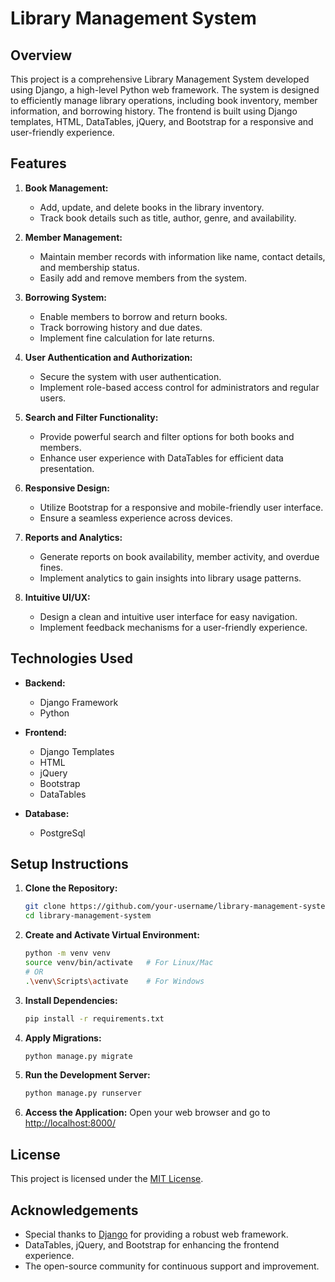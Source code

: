 # Library Management System 

## Overview

This project is a comprehensive Library Management System developed using Django, a high-level Python web framework. The system is designed to efficiently manage library operations, including book inventory, member information, and borrowing history. The frontend is built using Django templates, HTML, DataTables, jQuery, and Bootstrap for a responsive and user-friendly experience.

## Features

1. **Book Management:**
   - Add, update, and delete books in the library inventory.
   - Track book details such as title, author, genre, and availability.

2. **Member Management:**
   - Maintain member records with information like name, contact details, and membership status.
   - Easily add and remove members from the system.

3. **Borrowing System:**
   - Enable members to borrow and return books.
   - Track borrowing history and due dates.
   - Implement fine calculation for late returns.

4. **User Authentication and Authorization:**
   - Secure the system with user authentication.
   - Implement role-based access control for administrators and regular users.

5. **Search and Filter Functionality:**
   - Provide powerful search and filter options for both books and members.
   - Enhance user experience with DataTables for efficient data presentation.

6. **Responsive Design:**
   - Utilize Bootstrap for a responsive and mobile-friendly user interface.
   - Ensure a seamless experience across devices.

7. **Reports and Analytics:**
   - Generate reports on book availability, member activity, and overdue fines.
   - Implement analytics to gain insights into library usage patterns.

8. **Intuitive UI/UX:**
   - Design a clean and intuitive user interface for easy navigation.
   - Implement feedback mechanisms for a user-friendly experience.

## Technologies Used

- **Backend:**
  - Django Framework
  - Python

- **Frontend:**
  - Django Templates
  - HTML
  - jQuery
  - Bootstrap
  - DataTables

- **Database:**
  - PostgreSql

## Setup Instructions

1. **Clone the Repository:**
   ```bash
   git clone https://github.com/your-username/library-management-system.git
   cd library-management-system
   ```

2. **Create and Activate Virtual Environment:**
   ```bash
   python -m venv venv
   source venv/bin/activate   # For Linux/Mac
   # OR
   .\venv\Scripts\activate    # For Windows
   ```

3. **Install Dependencies:**
   ```bash
   pip install -r requirements.txt
   ```

4. **Apply Migrations:**
   ```bash
   python manage.py migrate
   ```

5. **Run the Development Server:**
   ```bash
   python manage.py runserver
   ```

6. **Access the Application:**
   Open your web browser and go to [http://localhost:8000/](http://localhost:8000/)


## License

This project is licensed under the [MIT License](LICENSE).

## Acknowledgements

- Special thanks to [Django](https://www.djangoproject.com/) for providing a robust web framework.
- DataTables, jQuery, and Bootstrap for enhancing the frontend experience.
- The open-source community for continuous support and improvement.

